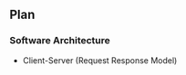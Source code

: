 <h2>Plan</h2>
<h3>Software Architecture</h3>
<ul>
  <li>  Client-Server (Request Response Model)</li>
</ul>
  
  
